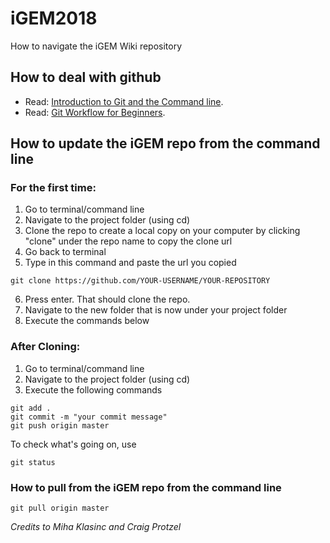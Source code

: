 # iGEM2018
How to navigate the iGEM Wiki repository

## How to deal with github
- Read: [Introduction to Git and the Command line](https://sklise.com/2012/09/22/introduction-to-git/).
- Read: [Git Workflow for Beginners](https://sklise.com/2012/10/07/git-workflow-beginner/).

## How to update the iGEM repo from the command line

### For the first time: 

1) Go to terminal/command line
2) Navigate to the project folder (using cd) 
3) Clone the repo to create a local copy on your computer by clicking "clone" under the repo name to copy the clone url 
4) Go back to terminal 
5) Type in this command and paste the url you copied 
```
git clone https://github.com/YOUR-USERNAME/YOUR-REPOSITORY
```
6) Press enter. That should clone the repo.
7) Navigate to the new folder that is now under your project folder 
8) Execute the commands below 

### After Cloning:

1) Go to terminal/command line
2) Navigate to the project folder (using cd) 
3) Execute the following commands

```
git add .
git commit -m "your commit message"
git push origin master
```
To check what's going on, use

```
git status
```
### How to pull from the iGEM repo from the command line
```
git pull origin master
```
*Credits to Miha Klasinc and Craig Protzel*
